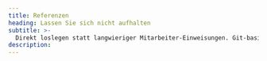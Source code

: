 ```yaml
---
title: Referenzen
heading: Lassen Sie sich nicht aufhalten
subtitle: >-
  Direkt loslegen statt langwieriger Mitarbeiter-Einweisungen. Git-basierter Workflow für kontinuierliche Mikro-Deploys. Layouts von uns nach Ihren Wünschen.
description:
---
```

